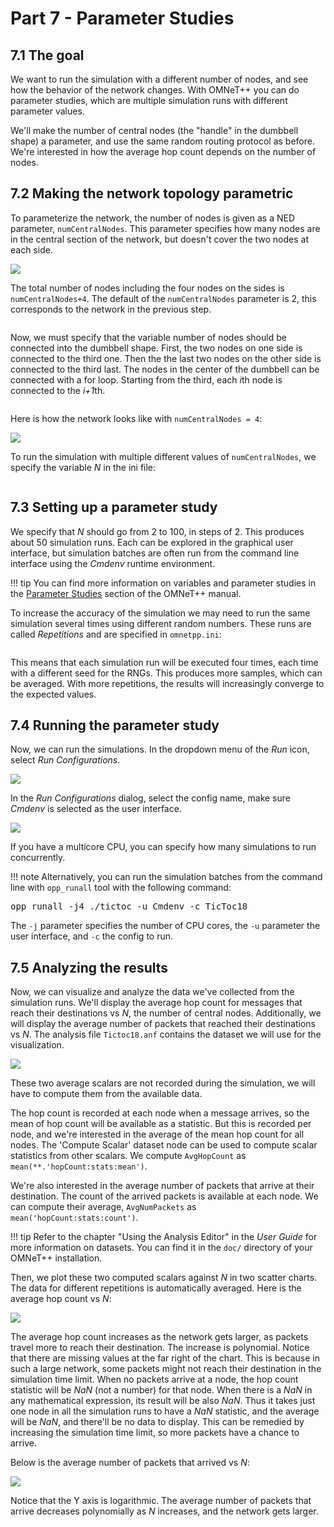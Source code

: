# Part 7 - Parameter Studies

## 7.1 The goal

We want to run the simulation with a different number of nodes, and see how
the behavior of the network changes. With OMNeT++ you can do parameter studies,
which are multiple simulation runs with different parameter values.

We'll make the number of central nodes (the "handle" in the dumbbell shape) a parameter, and
use the same random routing protocol as before. We're interested in how the average
hop count depends on the number of nodes.

## 7.2 Making the network topology parametric

To parameterize the network, the number of nodes is given as a NED parameter,
`numCentralNodes`. This parameter specifies how many nodes are in the central
section of the network, but doesn't cover the two nodes at each side.

<img src="../images/numberofnodes.png">

The total number of nodes including the four nodes on the sides is `numCentralNodes+4`.
The default of the `numCentralNodes` parameter is 2, this corresponds
to the network in the previous step.

<pre class="snippet" src="../code/tictoc18.ned" from="network TicToc18" upto="Txc18;"></pre>

Now, we must specify that the variable number of nodes should be connected into the dumbbell shape.
First, the two nodes on one side is connected to the third one. Then the the last two nodes on the other side is
connected to the third last. The nodes in the center of the dumbbell can be connected with a for loop.
Starting from the third, each *i*th node is connected to the *i+1*th.

<pre class="snippet" src="../code/tictoc18.ned" from="connections:" upto="numCentralNodes\+3"></pre>

Here is how the network looks like with `numCentralNodes = 4`:

<img src="../images/step18.png">

To run the simulation with multiple different values of `numCentralNodes`, we specify
the variable *N* in the ini file:

<pre class="snippet" src="../code/omnetpp.ini" after="\+vector" upto="numCentralNodes = \$"></pre>

## 7.3 Setting up a parameter study

We specify that *N* should go from 2 to 100, in steps of 2.
This produces about 50 simulation runs. Each can be explored in the graphical user interface, but
simulation batches are often run from the command line interface using the *Cmdenv* runtime environment.

!!! tip
    You can find more information on variables and parameter studies in the <a href="https://doc.omnetpp.org/omnetpp/manual/index.html#sec:config-sim:parameter-studies" target="_blank">Parameter Studies</a> section of the OMNeT++ manual.

To increase the accuracy of the simulation we may need to run the same simulation several times
using different random numbers. These runs are called *Repetitions* and are specified in `omnetpp.ini`:

<pre class="snippet" src="../code/omnetpp.ini" after="numCentralNodes" upto="repeat = 4"></pre>

This means that each simulation run will be executed four times, each time with a different seed for the RNGs.
This produces more samples, which can be averaged. With more repetitions, the results will increasingly converge
to the expected values.

## 7.4 Running the parameter study

Now, we can run the simulations. In the dropdown menu of the *Run* icon, select *Run Configurations*.

<img src="../images/runconfig.png">

In the *Run Configurations* dialog, select the config name, make sure *Cmdenv* is selected as the user interface.

<img src="../images/runconfig2.png">

If you have a multicore CPU, you can specify how many simulations to run concurrently.

!!! note
    Alternatively, you can run the simulation batches from the command line with `opp_runall` tool with the following command:

<pre class="snippet">
opp_runall -j4 ./tictoc -u Cmdenv -c TicToc18
</pre>

The `-j` parameter specifies the number of CPU cores, the `-u` parameter the user interface, and `-c` the config to run.


## 7.5 Analyzing the results

Now, we can visualize and analyze the data we've collected from the simulation runs.
We'll display the average hop count for messages that reach their destinations vs *N*, the number of central nodes.
Additionally, we will display the average number of packets that reached their destinations vs *N*.
The analysis file `Tictoc18.anf` contains the dataset we will use for the visualization.

<img src="../images/dataset.png">

These two average scalars are not recorded during the simulation, we will have to compute them from the available data.

The hop count is recorded at each node when a message arrives, so the mean of hop count will be available as a statistic.
But this is recorded per node, and we're interested in the average of the mean hop count for all nodes.
The 'Compute Scalar' dataset node can be used to compute scalar statistics from other scalars.
We compute `AvgHopCount` as `mean(**.'hopCount:stats:mean')`.

We're also interested in the average number of packets that arrive at their destination.
The count of the arrived packets is available at each node. We can compute their average,
`AvgNumPackets` as `mean('hopCount:stats:count')`.

!!! tip
    Refer to the chapter "Using the Analysis Editor" in the *User Guide* for more information on datasets. You can find it in the `doc/` directory of your OMNeT++ installation.

Then, we plot these two computed scalars against *N* in two scatter charts. The data for different repetitions is automatically averaged.
Here is the average hop count vs *N*:

<img src="../images/avghopcount.png">

The average hop count increases as the network gets larger, as packets travel more to reach their destination.
The increase is polynomial. Notice that there are missing values at the far right of the chart.
This is because in such a large network, some packets might not reach their destination in the simulation time limit.
When no packets arrive at a node, the hop count statistic will be *NaN* (not a number) for that node.
When there is a *NaN* in any mathematical expression, its result will be also *NaN*.
Thus it takes just one node in all the simulation runs to have a *NaN* statistic, and the average will be *NaN*, and there'll be no data to display.
This can be remedied by increasing the simulation time limit, so more packets have a chance to arrive.

Below is the average number of packets that arrived vs *N*:

<img src="../images/avgnumpackets.png">

Notice that the Y axis is logarithmic. The average number of packets that arrive decreases polynomially
as *N* increases, and the network gets larger.

[`cMessage`]: https://omnetpp.org/doc/omnetpp/api/classomnetpp_1_1cMessage.html

